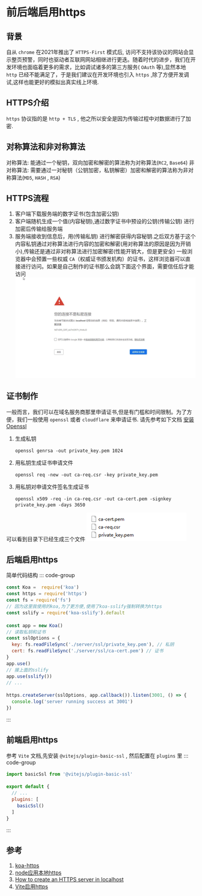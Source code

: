 # 前后端启用https

## 背景
自从 `chrome` 在2021年推出了 `HTTPS-First` 模式后, 访问不支持该协议的网站会显示整页预警，同时也驱动者互联网网站相继进行更迭。随着时代的进步，我们在开发环境也面临着更多的需求，比如调试诸多的第三方服务( `OAuth` 等),显然本地 `http` 已经不能满足了，于是我们建议在开发环境也引入 `https` ,除了方便开发调试,这样也能更好的模拟出真实线上环境.

## HTTPS介绍
`https` 协议指的是 `http + TLS` , 他之所以安全是因为传输过程中对数据进行了加密.

## 对称算法和非对称算法
对称算法: 能通过一个秘钥，双向加密和解密的算法称为对称算法(`RC2`, `Base64`)
非对称算法: 需要通过一对秘钥（公钥加密，私钥解密）加密和解密的算法称为非对称算法(`MD5`, `HASH` , `RSA`)

## HTTPS流程
1. 客户端下载服务端的数字证书(包含加密公钥)
1. 客户端随机生成一个值(内容秘钥),通过数字证书中预设的公钥(传输公钥) 进行加密后传输给服务端
1. 服务端接收到信息后，用(传输私钥) 进行解密获得内容秘钥.之后双方基于这个内容私钥通过对称算法进行内容的加密和解密(用对称算法的原因是因为开销小),传输还是通过非对称算法进行加密解密(性能开销大，但是更安全)
一般浏览器中会预置一些权威 `CA`（权威证书颁发机构）的证书，这样浏览器可以直接进行访问。如果是自己制作的证书那么会跳下面这个界面，需要信任后才能访问
![https warning](/Images/Front-End/JS/前后端启用https/https_step_1.png 'https warning')

## 证书制作
一般而言，我们可以在域名服务商那里申请证书,但是有门槛和时间限制。为了方便，我们一般使用 `openssl` 或者 `cloudflare` 来申请证书.
请先参考如下文档 [安装Openssl](../Windows/%E5%AE%89%E8%A3%85Openssl.md)

1. 生成私钥
    ```shell
    openssl genrsa -out private_key.pem 1024
    ```

1. 用私钥生成证书申请文件
    ```shell
    openssl req -new -out ca-req.csr -key private_key.pem
    ```

1. 用私钥对申请文件签名生成证书
    ```shell
    openssl x509 -req -in ca-req.csr -out ca-cert.pem -signkey private_key.pem -days 3650
    ```
可以看到目录下已经生成三个文件
![证书](/Images/Front-End/JS/前后端启用https/https_step_2.png '证书')

## 后端启用https
简单代码结构
::: code-group
```js [app.js]
const Koa =  require('koa')
const https = require('https')
const fs = require('fs')
// 因为这里我使用的koa,为了更方便,使用了koa-sslify强制转换为https
const sslify = require('koa-sslify').default

const app = new Koa()
// 读取私钥和证书
const sslOptions = {
  key: fs.readFileSync('./server/ssl/private_key.pem'), // 私钥
  cert: fs.readFileSync('./server/ssl/ca-cert.pem') // 证书
}
app.use()
// 接上面的sslify
app.use(sslify())
// ...

https.createServer(sslOptions, app.callback()).listen(3001, () => {
  console.log('server running success at 3001')
})
```
:::

## 前端启用https
参考 `Vite` 文档,先安装 `@vitejs/plugin-basic-ssl` , 然后配置在 `plugins` 里
::: code-group
```js [vite.config.js]
import basicSsl from '@vitejs/plugin-basic-ssl'

export default {
  // ...
  plugins: [
    basicSsl()
  ]
}
```
:::

## 参考
1. [koa-https](https://www.jianshu.com/p/86a92923c981)
1. [node应用本地https](https://www.albertaz.com/blog/nodejs-local-https)
1. [How to create an HTTPS server in localhost](https://www.leohuynh.dev/blog/use-https-in-local-development/)
1. [Vite启用https](https://cn.vitejs.dev/config/server-options.html#server-https)
